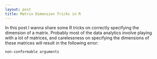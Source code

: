 ```yaml
---
layout: post
title: Matrix Dimension Tricks in R
---
```


In this post I wanna share some R tricks on correctly specifying the dimension of a matrix. Probably most of the data analytics involve playing with a lot of matrices, and carelessness on specifying the dimensions of these matrices will result in the following error:

`non-conformable arguments`
